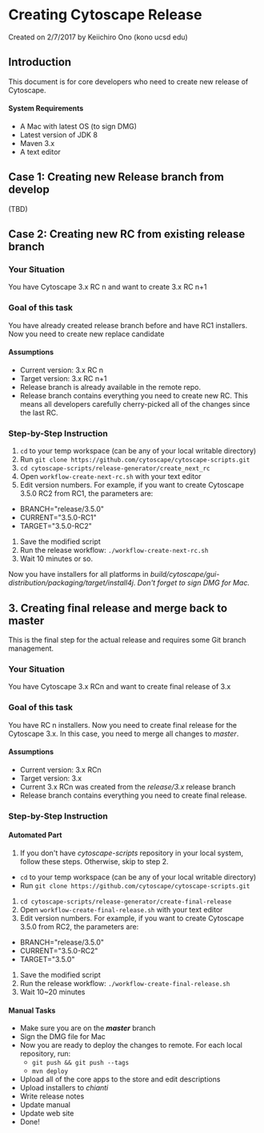 # Creating Cytoscape Release

Created on 2/7/2017
by Keiichiro Ono (kono ucsd edu)

## Introduction
This document is for core developers who need to create new release of Cytoscape.

#### System Requirements

* A Mac with latest OS (to sign DMG)
* Latest version of JDK 8
* Maven 3.x
* A text editor


## Case 1: Creating new Release branch from develop
(TBD)


## Case 2: Creating new RC from existing release branch

### Your Situation
You have Cytoscape 3.x RC n and want to create 3.x RC n+1

### Goal of this task
You have already created release branch before and have RC1 installers.  Now you need to create new replace candidate

#### Assumptions
* Current version: 3.x RC n
* Target version: 3.x RC n+1
* Release branch is already available in the remote repo.
* Release branch contains everything you need to create new RC.  This means all developers carefully cherry-picked all of the changes since the last RC.

### Step-by-Step Instruction

1. ```cd``` to your temp workspace (can be any of your local writable directory)
1. Run ```git clone https://github.com/cytoscape/cytoscape-scripts.git```
1. ```cd cytoscape-scripts/release-generator/create_next_rc```
1. Open ```workflow-create-next-rc.sh``` with your text editor
1. Edit version numbers.  For example, if you want to create Cytoscape 3.5.0 RC2 from RC1, the parameters are:
  * BRANCH="release/3.5.0"
  * CURRENT="3.5.0-RC1"
  * TARGET="3.5.0-RC2"
1. Save the modified script
1. Run the release workflow: ```./workflow-create-next-rc.sh```
1. Wait 10 minutes or so.

Now you have installers for all platforms in _build/cytoscape/gui-distribution/packaging/target/install4j_.  *Don't forget to sign DMG for Mac.*

## 3. Creating final release and merge back to master

This is the final step for the actual release and requires some Git branch management.

### Your Situation
You have Cytoscape 3.x RCn and want to create final release of 3.x

### Goal of this task
You have RC n installers.  Now you need to create final release for the Cytoscape 3.x.  In this case, you need to merge all changes to *master*.

#### Assumptions
* Current version: 3.x RCn
* Target version: 3.x
* Current 3.x RCn was created from the _release/3.x_ release branch
* Release branch contains everything you need to create final release.

### Step-by-Step Instruction

#### Automated Part
1. If you don't have _cytoscape-scripts_ repository in your local system, follow these steps.  Otherwise, skip to step 2.
  * ```cd``` to your temp workspace (can be any of your local writable directory)
  * Run ```git clone https://github.com/cytoscape/cytoscape-scripts.git```
1. ```cd cytoscape-scripts/release-generator/create-final-release```
1. Open ```workflow-create-final-release.sh``` with your text editor
1. Edit version numbers.  For example, if you want to create Cytoscape 3.5.0 from RC2, the parameters are:
  * BRANCH="release/3.5.0"
  * CURRENT="3.5.0-RC2"
  * TARGET="3.5.0"
1. Save the modified script
1. Run the release workflow: ```./workflow-create-final-release.sh```
1. Wait 10~20 minutes


#### Manual Tasks
* Make sure you are on the ***master*** branch
* Sign the DMG file for Mac
* Now you are ready to deploy the changes to remote.  For each local repository, run:
  * ```git push && git push --tags```
  * ```mvn deploy```
* Upload all of the core apps to the store and edit descriptions
* Upload installers to _chianti_
* Write release notes
* Update manual
* Update web site
* Done!
